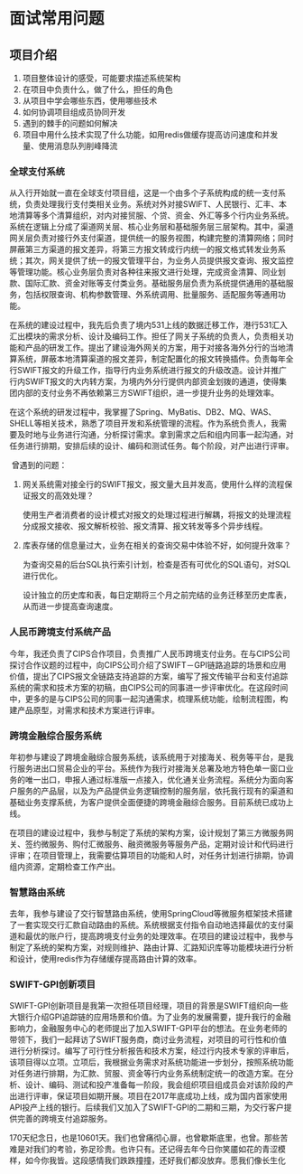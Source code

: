 # 面试常用问题

## 项目介绍

1. 项目整体设计的感受，可能要求描述系统架构
2. 在项目中负责什么，做了什么，担任的角色
3. 从项目中学会哪些东西，使用哪些技术
4. 如何协调项目组成员协同开发
5. 遇到的棘手的问题如何解决
6. 项目中用什么技术实现了什么功能，如用redis做缓存提高访问速度和并发量、使用消息队列削峰降流



### 全球支付系统

​		从入行开始就一直在全球支付项目组，这是一个由多个子系统构成的统一支付系统，负责处理我行支付类相关业务。系统对外对接SWIFT、人民银行、汇丰、本地清算等多个清算组织，对内对接贸服、个贷、资金、外汇等多个行内业务系统。系统在逻辑上分成了渠道网关层、核心业务层和基础服务层三层架构。其中，渠道网关层负责对接行外支付渠道，提供统一的服务视图，构建完整的清算网络；同时屏蔽第三方渠道的报文差异，将第三方报文转成行内统一的报文格式转发业务系统；其次，网关提供了统一的报文管理平台，为业务人员提供报文查询、报文监控等管理功能。核心业务层负责对各种往来报文进行处理，完成资金清算、同业划款、国际汇款、资金对账等支付类业务。基础服务层负责为系统提供通用的基础服务，包括权限查询、机构参数管理、外系统调用、批量服务、适配服务等通用功能。

​		在系统的建设过程中，我先后负责了境内531上线的数据迁移工作，港行531汇入汇出模块的需求分析、设计及编码工作。担任了网关子系统的负责人，负责相关功能和产品的研发工作。提出了建设海外网关的方案，用于对接各海外分行的当地清算系统，屏蔽本地清算渠道的报文差异，制定配置化的报文转换插件。负责每年全行SWIFT报文的升级工作，指导行内业务系统进行报文的升级改造。设计并推广行内SWIFT报文的大内转方案，为境内外分行提供内部资金划拨的通道，使得集团内部的支付业务不再依赖第三方SWIFT组织，进一步提升业务的处理效率。

​		在这个系统的研发过程中，我掌握了Spring、MyBatis、DB2、MQ、WAS、SHELL等相关技术，熟悉了项目开发和系统管理的流程。作为系统负责人，我需要及时地与业务进行沟通，分析探讨需求。拿到需求之后和组内同事一起沟通，对任务进行排期，安排后续的设计、编码和测试任务。每个阶段，对产出进行评审。

​		曾遇到的问题：

1. 网关系统需对接全行的SWIFT报文，报文量大且并发高，使用什么样的流程保证报文的高效处理？

   使用生产者消费者的设计模式对报文的处理过程进行解耦，将报文的处理流程分成报文接收、报文解析校验、报文清算、报文转发等多个异步线程。

2. 库表存储的信息量过大，业务在相关的查询交易中体验不好，如何提升效率？

   为查询交易的后台SQL执行索引计划，检查是否有可优化的SQL语句，对SQL进行优化。

   设计独立的历史库和表，每日定期将三个月之前完结的业务迁移至历史库表，从而进一步提高查询速度。



### 人民币跨境支付系统产品

今年，我还负责了CIPS合作项目，负责推广人民币跨境支付业务。在与CIPS公司探讨合作议题的过程中，向CIPS公司介绍了SWIFT－GPI链路追踪的场景和应用价值，提出了CIPS报文全链路支持追踪的方案，编写了报文传输平台和支付追踪系统的需求和技术方案的初稿，由CIPS公司的同事进一步评审优化。在这段时间中，更多的是与CIPS公司的同事一起沟通需求，梳理系统功能，绘制流程图，构建产品原型，对需求和技术方案进行评审。

### 跨境金融综合服务系统

年初参与建设了跨境金融综合服务系统，该系统用于对接海关、税务等平台，是我行服务进出口贸易企业的平台。系统作为我行对接海关总署及地方特色单一窗口业务的唯一出口，申报人通过标准版一点接入，优化通关业务流程。系统分为面向客户服务的产品层，以及为产品提供业务逻辑控制的服务层，依托我行现有的渠道和基础业务支撑系统，为客户提供全面便捷的跨境金融综合服务。目前系统已成功上线。

在项目的建设过程中，我参与制定了系统的架构方案，设计规划了第三方微服务网关、签约微服务、购付汇微服务、融资微服务等服务产品，定期对设计和代码进行评审；在项目管理上，我需要估算项目的功能和人时，对任务计划进行排期，协调组内资源，定期检查工作产出。



### 智慧路由系统

去年，我参与建设了交行智慧路由系统，使用SpringCloud等微服务框架技术搭建了一套实现交行汇款自动路由的系统。系统根据支付指令自动地选择最优的支付渠道和最优的账户行，提高跨境支付业务的处理效率。在项目的建设过程中，我参与制定了系统的架构方案，对规则维护、路由计算、汇路知识库等功能模块进行分析和设计，使用redis作为存储缓存提高路由计算的效率。



### SWIFT-GPI创新项目

SWIFT-GPI创新项目是我第一次担任项目经理，项目的背景是SWIFT组织向一些大银行介绍GPI追踪链的应用场景和价值。为了业务的发展需要，提升我行的金融影响力，金融服务中心的老师提出了加入SWIFT-GPI平台的想法。在业务老师的带领下，我们一起拜访了SWIFT服务商，商讨业务流程，对项目的可行性和价值进行分析探讨。编写了可行性分析报告和技术方案，经过行内技术专家的评审后，该项目得以立项。立项后，我根据业务需求对系统功能进一步划分，按照系统功能对任务进行排期，为汇款、贸服、资金等行内业务系统制定统一的改造方案。在分析、设计、编码、测试和投产准备每一阶段，我会组织项目组成员会对该阶段的产出进行评审，保证项目如期开展。项目在2017年底成功上线，成为国内首家使用API投产上线的银行。后续我们又加入了SWIFT-GPI的二期和三期，为交行客户提供完善的跨境支付追踪服务。

170天纪念日，也是10601天。我们也曾痛彻心扉，也曾歇斯底里，也曾。那些苦难是对我们的考验，弥足珍贵。也许只有。还记得去年今日你笑靥如花的青涩模样，如今你我皆。这段感情我们跌跌撞撞，还好我们都没放弃。愿我们像长生化











